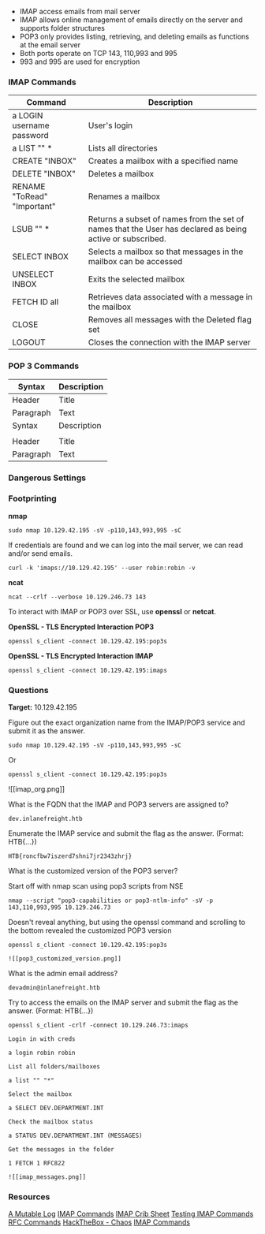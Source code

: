 
- IMAP access emails from mail server
- IMAP allows online management of emails directly on the server and supports folder structures
- POP3 only provides listing, retrieving, and deleting emails as functions at the email server
- Both ports operate on TCP 143, 110,993 and 995
- 993 and 995 are used for encryption

### IMAP Commands

| Command      | Description |
| ----------- | ----------- |
| a LOGIN username password      | User's login       |
| a LIST "" *   | Lists all directories        |
| CREATE "INBOX"    | Creates a mailbox with a specified name |
| DELETE "INBOX" | Deletes a mailbox |
| RENAME "ToRead" "Important"      | Renames a mailbox       |
| LSUB "" *   | Returns a subset of names from the set of names that the User has declared as being active or subscribed.        |
| SELECT INBOX      | Selects a mailbox so that messages in the mailbox can be accessed |
| UNSELECT INBOX | Exits the selected mailbox |
| FETCH ID all      | Retrieves data associated with a message in the mailbox      |
| CLOSE   | Removes all messages with the Deleted flag set        |
| LOGOUT      | Closes the connection with the IMAP server |

### POP 3 Commands

| Syntax      | Description |
| ----------- | ----------- |
| Header      | Title       |
| Paragraph   | Text        |
| Syntax      | Description |
|             |             |
| Header      | Title       |
| Paragraph   | Text        |

### Dangerous Settings

### Footprinting

**nmap**
```
sudo nmap 10.129.42.195 -sV -p110,143,993,995 -sC
```

If credentials are found and we can log into the mail server, we can read and/or send emails. 

```
curl -k 'imaps://10.129.42.195' --user robin:robin -v
```


**ncat**
```
ncat --crlf --verbose 10.129.246.73 143
```

To interact with IMAP or POP3 over SSL, use **openssl** or **netcat**.


**OpenSSL - TLS Encrypted Interaction POP3**
```
openssl s_client -connect 10.129.42.195:pop3s
```


**OpenSSL - TLS Encrypted Interaction IMAP**
```
openssl s_client -connect 10.129.42.195:imaps
```


### Questions
**Target:** 10.129.42.195

Figure out the exact organization name from the IMAP/POP3 service and submit it as the answer.
```
sudo nmap 10.129.42.195 -sV -p110,143,993,995 -sC
```

Or

```
openssl s_client -connect 10.129.42.195:pop3s
```

![[imap_org.png]]
 
 What is the FQDN that the IMAP and POP3 servers are assigned to?
```
dev.inlanefreight.htb
```

Enumerate the IMAP service and submit the flag as the answer. (Format: HTB{...})
```
HTB{roncfbw7iszerd7shni7jr2343zhrj}
```

What is the customized version of the POP3 server?

Start off with nmap scan using pop3 scripts from NSE
```
nmap --script "pop3-capabilities or pop3-ntlm-info" -sV -p 143,110,993,995 10.129.246.73
```

Doesn't reveal anything, but using the openssl command and scrolling to the bottom revealed the customized POP3 version

```
openssl s_client -connect 10.129.42.195:pop3s
```

	![[pop3_customized_version.png]]

What is the admin email address?
```
devadmin@inlanefreight.htb
```

Try to access the emails on the IMAP server and submit the flag as the answer. (Format: HTB{...})

```
openssl s_client -crlf -connect 10.129.246.73:imaps
```

	Login in with creds
```
a login robin robin
```

	List all folders/mailboxes
```
a list "" "*"
```

	Select the mailbox
```
a SELECT DEV.DEPARTMENT.INT
```

	Check the mailbox status
```
a STATUS DEV.DEPARTMENT.INT (MESSAGES)
```

	Get the messages in the folder
```
1 FETCH 1 RFC822
```

	![[imap_messages.png]]
### Resources

[A Mutable Log](https://tewarid.github.io/2011/05/10/access-imap-server-from-the-command-line-using-openssl.html)
[IMAP Commands](https://www.atmail.com/blog/imap-commands/)
[IMAP Crib Sheet](https://donsutherland.org/crib/imap)
[Testing IMAP Commands](https://www.mailenable.com/kb/content/article.asp?ID=ME020711)
[RFC Commands](https://datatracker.ietf.org/doc/html/rfc2062)
[HackTheBox - Chaos](https://www.youtube.com/watch?v=no9UnySBQrU&t=770s&ab_channel=IppSec)
[IMAP Commands](https://www.atmail.com/blog/imap-101-manual-imap-sessions/)

